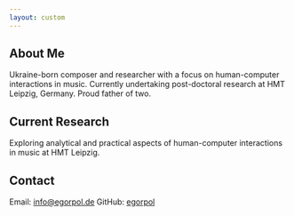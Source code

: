 ```yaml
---
layout: custom
---
```


## About Me

Ukraine-born composer and researcher with a focus on human-computer interactions in music. Currently undertaking post-doctoral research at HMT Leipzig, Germany. Proud father of two.

## Current Research

Exploring analytical and practical aspects of human-computer interactions in music at HMT Leipzig.

## Contact

Email: [info@egorpol.de](mailto:info@egorpol.de)
GitHub: [egorpol](https://github.com/egorpol)